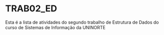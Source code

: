# TRAB02_ED
Esta é a lista de atividades do segundo trabalho de Estrutura de Dados do curso de Sistemas de Informação da UNINORTE
